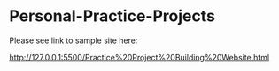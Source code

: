 # Personal-Practice-Projects

Please see link to sample site here:

http://127.0.0.1:5500/Practice%20Project%20Building%20Website.html
